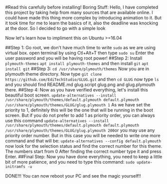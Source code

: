 #Read this carefully before installing!
Boring Stuff:
Hello, I have completed this project by taking help from many sources that are available online.
I could have made this thing more complex by introducing animation to it. But it took time for me to learn the basics of it, also the deadline was knocking at the door. So I decided to go with a simple look

Now let's learn how to impliment this on Ubuntu >=16.04

##Step 1:
Go root, we don't have much time to write `sudo` as we are using virtual box.
open terminal by using Ctl+Alt+T then type `sudo su`
Enter the user password and you will be having root power!
##Step 2:
Install `plymouth-themes`
`apt install plymouth-themes`
and then install `git`
`apt install git`
##Step 3:
`cd /usr/share/plymouth/themes`
Now you are in plymouth theme directory. Now type `git clone https://github.com/EdiTechStudio/GLUG.git`
and then `cd GLUG`
now type `ls` and you should find README.md glug.script glug.png and glug.plymouth there.
##Step 4:
Now as you have verified everything, let's install this beautiful boot screen.
`update-alternatives --install /usr/share/plymouth/themes/default.plymouth default.plymouth /usr/share/plymouth/themes/GLUG/glug.plymouth 1`
As we have set the priority to 1, definitely this will be the one that will be running in the boot screen. But if you do not prefer to add 1 as priority order, you can always use this command `update-alternatives --install /usr/share/plymouth/themes/default.plymouth default.plymouth /usr/share/plymouth/themes/GLUG/glug.plymouth 200`or you may use any priority order number. But in this case you will be needed to write one more command and that will be:
`update-alternatives --config default.plymouth`
now look for the selection status and find the correct number for this theme. The numbers start from 0
After finding the correct number type it and press Enter.
##Final Step:
Now you have done everything, you need to keep a little bit of more patience, and you need to type this command:
`sudo update-initramfs -u`

DONE!!! You can now reboot your PC and see the magic yourself!!
